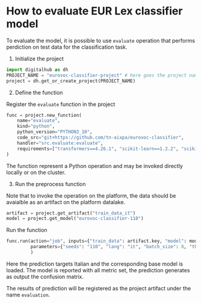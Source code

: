 # How to evaluate EUR Lex classifier model

To evaluate the model, it is possible to use ``evaluate`` operation that performs perdiction on test data
for the classification task. 

1. Initialize the project

```python
import digitalhub as dh
PROJECT_NAME = "eurovoc-classifier-project" # here goes the project name that you are creating on the platform
project = dh.get_or_create_project(PROJECT_NAME)
```

2. Define the function

Register the ``evaluate`` function in the project

```python
func = project.new_function(
    name="evaluate", 
    kind="python", 
    python_version="PYTHON3_10", 
    code_src="git+https://github.com/tn-aixpa/eurovoc-classifier", 
    handler="src.evaluate:evaluate",
    requirements=["transformers==4.26.1", "scikit-learn==1.2.2", "scikit-multilearn==0.2.0", "numpy==1.23.4", "lsg-converter==0.0.5", "sentence-transformers==2.2.2", "fastapi==0.95.2", "uvicorn==0.22.0", "python-dotenv==1.0.0", "compress_fasttext==0.1.3", "scipy==1.10.0", "nltk==3.8.1", "gensim==4.3.0", "ufal.udpipe==1.3.0.1", "pyyaml==6.0", "stop-words==2018.7.23", "spacy==3.5.1", "PageRange==0.4"]
)
```
The function represent a Python operation and may be invoked directly locally or on the cluster.

3. Run the preprocess function

Note that to invoke the operation on the platform, the data should be avaialble as an artifact on the platform datalake.

```python
artifact = project.get_artifact("train_data_it")
model = project.get_model("eurovoc-classifier-110")
```

Run the function


```python
func.run(action="job", inputs={"train_data": artifact.key, "model": model.key},
         parameters={"seeds": "110", "lang": "it", "batch_size": 8, "threshold": 0.5, "parents": "none", "trust_remote": False, "data_path": "/data", "models_path": "/model"}
		 )
```

Here the prediction targets Italian and the corresponding base model is loaded. The model is reported with all metric set, the prediction generates as output the confusion matrix.

The results of prediction will be registered as the project artifact under the name ``evaluation``.